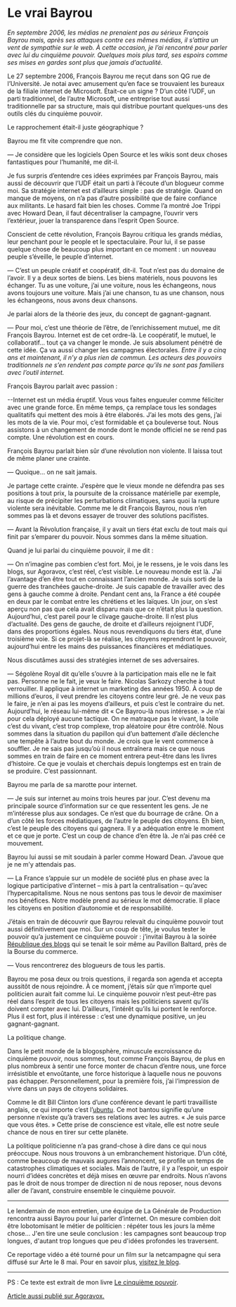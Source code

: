 # Le vrai Bayrou

*En septembre 2006, les médias ne prenaient pas au sérieux François Bayrou mais, après ses attaques contre ces mêmes médias, il s’attira un vent de sympathie sur le web. À cette occasion, je l’ai rencontré pour parler avec lui du cinquième pouvoir. Quelques mois plus tard, ses espoirs comme ses mises en gardes sont plus que jamais d’actualité.*

Le 27 septembre 2006, François Bayrou me reçut dans son QG rue de l’Université. Je notai avec amusement qu’en face se trouvaient les bureaux de la filiale internet de Microsoft. Était-ce un signe ? D’un côté l’UDF, un parti traditionnel, de l’autre Microsoft, une entreprise tout aussi traditionnelle par sa structure, mais qui distribue pourtant quelques-uns des outils clés du cinquième pouvoir.

Le rapprochement était-il juste géographique ?

Bayrou me fit vite comprendre que non.

— Je considère que les logiciels Open Source et les wikis sont deux choses fantastiques pour l’humanité, me dit-il.

Je fus surpris d’entendre ces idées exprimées par François Bayrou, mais aussi de découvrir que l’UDF était un parti à l’écoute d’un blogueur comme moi. Sa stratégie internet est d’ailleurs simple : pas de stratégie. Quand on manque de moyens, on n’a pas d’autre possibilité que de faire confiance aux militants. Le hasard fait bien les choses. Comme l’a montré Joe Trippi avec Howard Dean, il faut décentraliser la campagne, l’ouvrir vers l’extérieur, jouer la transparence dans l’esprit Open Source.

Conscient de cette révolution, François Bayrou critiqua les grands médias, leur penchant pour le people et le spectaculaire. Pour lui, il se passe quelque chose de beaucoup plus important en ce moment : un nouveau peuple s’éveille, le peuple d’internet.

— C’est un peuple créatif et coopératif, dit-il. Tout n’est pas du domaine de l’avoir. Il y a deux sortes de biens. Les biens matériels, nous pouvons les échanger. Tu as une voiture, j’ai une voiture, nous les échangeons, nous avons toujours une voiture. Mais j’ai une chanson, tu as une chanson, nous les échangeons, nous avons deux chansons.

Je parlai alors de la théorie des jeux, du concept de gagnant-gagnant.

— Pour moi, c’est une théorie de l’être, de l’enrichissement mutuel, me dit François Bayrou. Internet est de cet ordre-là. Le coopératif, le mutuel, le collaboratif… tout ça va changer le monde. Je suis absolument pénétré de cette idée. Ça va aussi changer les campagnes électorales. *Entre il y a cinq ans et maintenant, il n’y a plus rien de commun. Les acteurs des pouvoirs traditionnels ne s’en rendent pas compte parce qu’ils ne sont pas familiers avec l’outil internet.*

François Bayrou parlait avec passion :

--Internet est un média éruptif. Vous vous faites engueuler comme féliciter avec une grande force. En même temps, ça remplace tous les sondages qualitatifs qui mettent des mois à être élaborés. J’ai les mots des gens, j’ai les mots de la vie. Pour moi, c’est formidable et ça bouleverse tout. Nous assistons à un changement de monde dont le monde officiel ne se rend pas compte. Une révolution est en cours.

François Bayrou parlait bien sûr d’une révolution non violente. Il laissa tout de même planer une crainte.

— Quoique… on ne sait jamais.

Je partage cette crainte. J’espère que le vieux monde ne défendra pas ses positions à tout prix, la poursuite de la croissance matérielle par exemple, au risque de précipiter les perturbations climatiques, sans quoi la rupture violente sera inévitable. Comme me le dit François Bayrou, nous n’en sommes pas là et devons essayer de trouver des solutions pacifistes.

— Avant la Révolution française, il y avait un tiers état exclu de tout mais qui finit par s’emparer du pouvoir. Nous sommes dans la même situation.

Quand je lui parlai du cinquième pouvoir, il me dit :

— On n’imagine pas combien c’est fort. Moi, je le ressens, je le vois dans les blogs, sur Agoravox, c’est réel, c’est visible. Le nouveau monde est là. J’ai l’avantage d’en être tout en connaissant l’ancien monde. Je suis sorti de la guerre des tranchées gauche-droite. Je suis capable de travailler avec des gens à gauche comme à droite. Pendant cent ans, la France a été coupée en deux par le combat entre les chrétiens et les laïques. Un jour, on s’est aperçu non pas que cela avait disparu mais que ce n’était plus la question. Aujourd’hui, c’est pareil pour le clivage gauche-droite. Il n’est plus d’actualité. Des gens de gauche, de droite et d’ailleurs rejoignent l’UDF, dans des proportions égales. Nous nous revendiquons du tiers état, d’une troisième voie. Si ce projet-là se réalise, les citoyens reprendront le pouvoir, aujourd’hui entre les mains des puissances financières et médiatiques.

Nous discutâmes aussi des stratégies internet de ses adversaires.

— Ségolène Royal dit qu’elle s’ouvre à la participation mais elle ne le fait pas. Personne ne le fait, je veux le faire. Nicolas Sarkozy cherche à tout verrouiller. Il applique à internet un marketing des années 1950. À coup de millions d’euros, il veut prendre les citoyens contre leur gré. Je ne veux pas le faire, je n’en ai pas les moyens d’ailleurs, et puis c’est le contraire du net. Aujourd’hui, le réseau lui-même dit « Ce Bayrou-là nous intéresse. » Je n’ai pour cela déployé aucune tactique. On ne matraque pas le vivant, la toile c’est du vivant, c’est trop complexe, trop aléatoire pour être contrôlé. Nous sommes dans la situation du papillon qui d’un battement d’aile déclenche une tempête à l’autre bout du monde. Je crois que le vent commence à souffler. Je ne sais pas jusqu’où il nous entraînera mais ce que nous sommes en train de faire en ce moment entrera peut-être dans les livres d’histoire. Ce que je voulais et cherchais depuis longtemps est en train de se produire. C’est passionnant.

Bayrou me parla de sa marotte pour internet.

— Je suis sur internet au moins trois heures par jour. C’est devenu ma principale source d’information sur ce que ressentent les gens. Je ne m’intéresse plus aux sondages. Ce n’est que du bourrage de crâne. On a d’un côté les forces médiatiques, de l’autre le peuple des citoyens. Eh bien, c’est le peuple des citoyens qui gagnera. Il y a adéquation entre le moment et ce que je porte. C’est un coup de chance d’en être là. Je n’ai pas créé ce mouvement.

Bayrou lui aussi se mit soudain à parler comme Howard Dean. J’avoue que je ne m’y attendais pas.

— La France s’appuie sur un modèle de société plus en phase avec la logique participative d’internet – mis à part la centralisation – qu’avec l’hypercapitalisme. Nous ne nous sentons pas tous le devoir de maximiser nos bénéfices. Notre modèle prend au sérieux le mot démocratie. Il place les citoyens en position d’autonomie et de responsabilité.

J’étais en train de découvrir que Bayrou relevait du cinquième pouvoir tout aussi définitivement que moi. Sur un coup de tête, je voulus tester le pouvoir qu’a justement ce cinquième pouvoir : j’invitai Bayrou à la soirée [République des blogs](http://www.republiquedesblogs.net) qui se tenait le soir même au Pavillon Baltard, près de la Bourse du commerce.

— Vous rencontrerez des blogueurs de tous les partis.

Bayrou me posa deux ou trois questions, il regarda son agenda et accepta aussitôt de nous rejoindre. À ce moment, j’étais sûr que n’importe quel politicien aurait fait comme lui. Le cinquième pouvoir n’est peut-être pas réel dans l’esprit de tous les citoyens mais les politiciens savent qu’ils doivent compter avec lui. D’ailleurs, l’intérêt qu’ils lui portent le renforce. Plus il est fort, plus il intéresse : c’est une dynamique positive, un jeu gagnant-gagnant.

La politique change.

Dans le petit monde de la blogosphère, minuscule excroissance du cinquième pouvoir, nous sommes, tout comme François Bayrou, de plus en plus nombreux à sentir une force monter de chacun d’entre nous, une force irrésistible et envoûtante, une force historique à laquelle nous ne pouvons pas échapper. Personnellement, pour la première fois, j’ai l’impression de vivre dans un pays de citoyens solidaires.

Comme le dit Bill Clinton lors d’une conférence devant le parti travailliste anglais, ce qui importe c’est l’[ubuntu](http://news.bbc.co.uk/2/hi/uk_news/magazine/5388182.stm). Ce mot bantou signifie qu’une personne n’existe qu’à travers ses relations avec les autres. « Je suis parce que vous êtes. » Cette prise de conscience est vitale, elle est notre seule chance de nous en tirer sur cette planète.

La politique politicienne n’a pas grand-chose à dire dans ce qui nous préoccupe. Nous nous trouvons à un embranchement historique. D’un côté, comme beaucoup de mauvais augures l’annoncent, se profile un temps de catastrophes climatiques et sociales. Mais de l’autre, il y a l’espoir, un espoir nourri d’idées concrètes et déjà mises en œuvre par endroits. Nous n’avons pas le droit de nous tromper de direction ni de nous reposer, nous devons aller de l’avant, construire ensemble le cinquième pouvoir.

---

Le lendemain de mon entretien, une équipe de La Générale de Production rencontra aussi Bayrou pour lui parler d’internet. On mesure combien doit être lobotomisant le métier de politicien : répéter tous les jours la même chose... J'en tire une seule conclusion : les campagnes sont beaucoup trop longues, d'autant trop longues que peu d'idées profondes les traversent.

Ce reportage vidéo a été tourné pour un film sur la netcampagne qui sera diffusé sur Arte le 8 mai. Pour en savoir plus, [visitez le blog](http://blogs.arte.tv/e-campagne_2007).

---

PS : Ce texte est extrait de mon livre [Le cinquième pouvoir](http://blog.tcrouzet.com/le-cinquieme-pouvoir/).

[Article aussi publié sur Agoravox.](http://www.agoravox.fr/article.php3?id_article=22697)